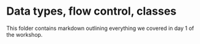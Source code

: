 # Data types, flow control, classes

This folder contains markdown outlining everything we covered in day 1 of the workshop. 